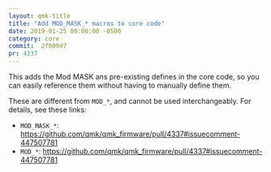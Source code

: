 ```yaml
---
layout: qmk-title
title: "Add MOD_MASK_* macros to core code"
date: 2019-01-25 00:00:00 -0500
category: core
commit:  2f009d7
pr: 4337
---
```


This adds the Mod MASK ans pre-existing defines in the core code, so you can easily reference them without having to manually define them.

These are different from `MOD_*`, and cannot be used interchangeably.  For details, see these links: 

* `MOD_MASK_*`: https://github.com/qmk/qmk_firmware/pull/4337#issuecomment-447507781
* `MOD_*`: https://github.com/qmk/qmk_firmware/pull/4337#issuecomment-447507781